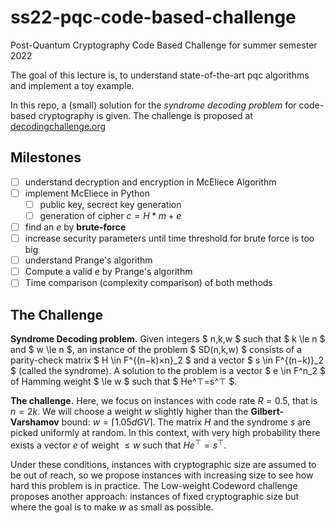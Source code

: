 # ss22-pqc-code-based-challenge
Post-Quantum Cryptography Code Based Challenge for summer semester 2022

The goal of this lecture is, to understand state-of-the-art pqc algorithms and implement a toy example.

In this repo, a (small) solution for the *syndrome decoding problem* for code-based cryptography is given.
The challenge is proposed at [decodingchallenge.org](https://decodingchallenge.org/syndrome)

## Milestones

* [ ] understand decryption and encryption in McEliece Algorithm
* [ ] implement McEliece in Python
    * [ ] public key, secrect key generation
    * [ ] generation of cipher $c = H*m + e$
* [ ] find an $e$ by **brute-force**
* [ ] increase security parameters until time threshold for brute force is too big
* [ ] understand Prange's algorithm
* [ ] Compute a valid $e$ by Prange's algorithm
* [ ] Time comparison (complexity comparison) of both methods

## The Challenge

**Syndrome Decoding problem.** Given integers $ n,k,w $ such that $ k \le n $ and $ w \le n $, an instance of the problem $ SD(n,k,w) $ consists of a parity-check matrix $ H \in F^{(n−k)×n}_2 $ and a vector $ s \in F^{(n−k)}_2 $ (called the syndrome). A solution to the problem is a vector $ e \in F^n_2 $ of Hamming weight $ \le w $ such that $ He^⊤=s^⊤ $.

**The challenge.** Here, we focus on instances with code rate $R=0.5$, that is $n=2k$. We will choose a weight $w$ slightly higher than the **Gilbert-Varshamov** bound: $w=\lceil 1.05dGV \rceil$. The matrix $H$ and the syndrome $s$ are picked uniformly at random. In this context, with very high probability there exists a vector $e$ of weight $\le w$ such that $He^⊤=s^⊤$.

Under these conditions, instances with cryptographic size are assumed to be out of reach, so we propose instances with increasing size to see how hard this problem is in practice. The Low-weight Codeword challenge proposes another approach: instances of fixed cryptographic size but where the goal is to make $w$ as small as possible. 
